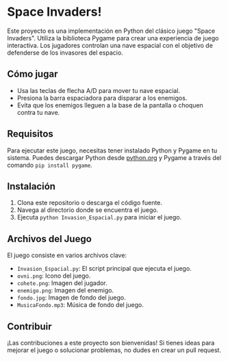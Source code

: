 # Space Invaders!

Este proyecto es una implementación en Python del clásico juego "Space Invaders". Utiliza la biblioteca Pygame para crear una experiencia de juego interactiva. Los jugadores controlan una nave espacial con el objetivo de defenderse de los invasores del espacio.

## Cómo jugar

- Usa las teclas de flecha A/D para mover tu nave espacial.
- Presiona la barra espaciadora para disparar a los enemigos.
- Evita que los enemigos lleguen a la base de la pantalla o choquen contra tu nave.

## Requisitos

Para ejecutar este juego, necesitas tener instalado Python y Pygame en tu sistema. Puedes descargar Python desde [python.org](https://www.python.org/) y Pygame a través del comando `pip install pygame`.

## Instalación

1. Clona este repositorio o descarga el código fuente.
2. Navega al directorio donde se encuentra el juego.
3. Ejecuta `python Invasion_Espacial.py` para iniciar el juego.

## Archivos del Juego

El juego consiste en varios archivos clave:

- `Invasion_Espacial.py`: El script principal que ejecuta el juego.
- `ovni.png`: Icono del juego.
- `cohete.png`: Imagen del jugador.
- `enemigo.png`: Imagen del enemigo.
- `fondo.jpg`: Imagen de fondo del juego.
- `MusicaFondo.mp3`: Música de fondo del juego.

## Contribuir

¡Las contribuciones a este proyecto son bienvenidas! Si tienes ideas para mejorar el juego o solucionar problemas, no dudes en crear un pull request.

